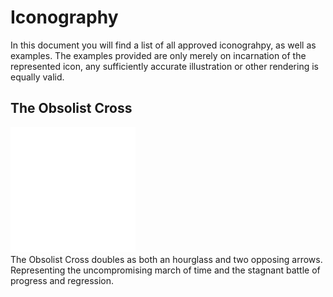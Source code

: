 # Iconography

In this document you will find a list of all approved iconograhpy, as well as
examples. The examples provided are only merely on incarnation of the
represented icon, any sufficiently accurate illustration or other rendering is
equally valid.

## The Obsolist Cross
<img alt="Obsolist Cross" src="images/obsolist_cross.svg" width="200"></img><br>
The Obsolist Cross doubles as both an hourglass and two opposing arrows. Representing the uncompromising march of time and the stagnant battle of progress and regression.
